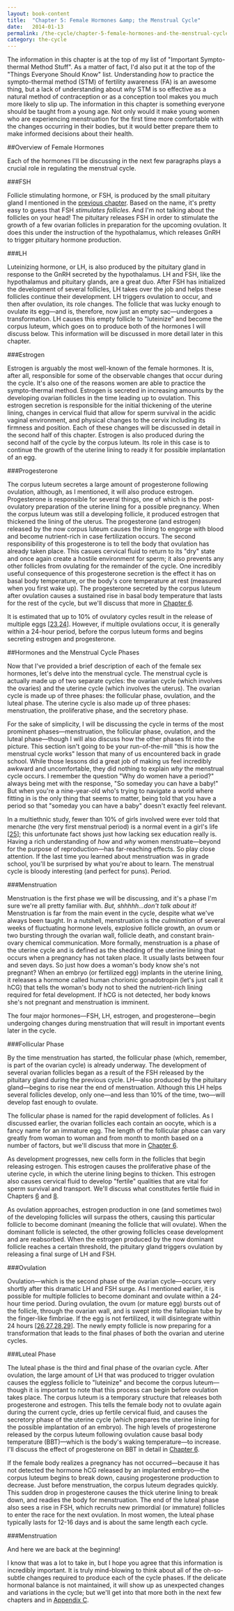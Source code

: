 ```yaml
---
layout: book-content
title:  "Chapter 5: Female Hormones &amp; the Menstrual Cycle"
date:   2014-01-13
permalink: /the-cycle/chapter-5-female-hormones-and-the-menstrual-cycle
category: the-cycle
---
```


The information in this chapter is at the top of my list of "Important Sympto-thermal Method Stuff". As a matter of fact, I'd also put it at the top of the "Things Everyone Should Know" list. Understanding _how_ to practice the sympto-thermal method (STM) of fertility awareness (FA) is an awesome thing, but a lack of understanding about _why_ STM is so effective as a natural method of contraception or as a conception tool makes you much more likely to slip up. The information in this chapter is something everyone should be taught from a young age. Not only would it make young women who are experiencing menstruation for the first time more comfortable with the changes occurring in their bodies, but it would better prepare them to make informed decisions about their health. 


##Overview of Female Hormones


Each of the hormones I'll be discussing in the next few paragraphs plays a crucial role in regulating the menstrual cycle. 


###FSH


Follicle stimulating hormone, or FSH, is produced by the small pituitary gland I mentioned in the <a class="text-link" href="/the-cycle/chapter-4-female-reproductive-organs-and-endocrine-glands">previous chapter</a>. Based on the name, it's pretty easy to guess that FSH _stimulates follicles_. And I'm not talking about the follicles on your head! The pituitary releases FSH in order to stimulate the growth of a few ovarian follicles in preparation for the upcoming ovulation. It does this under the instruction of the hypothalamus, which releases GnRH to trigger pituitary hormone production.


###LH


Luteinizing hormone, or LH, is also produced by the pituitary gland in response to the GnRH secreted by the hypothalamus. LH and FSH, like the hypothalamus and pituitary glands, are a great duo. After FSH has initialized the development of several follicles, LH takes over the job and helps these follicles continue their development. LH triggers ovulation to occur, and then after ovulation, its role changes. The follicle that was lucky enough to ovulate its egg&mdash;and is, therefore, now just an empty sac&mdash;undergoes a transformation. LH causes this empty follicle to "luteinize" and become the corpus luteum, which goes on to produce both of the hormones I will discuss below. This information will be discussed in more detail later in this chapter. 


###Estrogen 


Estrogen is arguably the most well-known of the female hormones. It is, after all, responsible for some of the observable changes that occur during the cycle. It's also one of the reasons women are able to practice the sympto-thermal method. Estrogen is secreted in increasing amounts by the developing ovarian follicles in the time leading up to ovulation. This estrogen secretion is responsible for the initial thickening of the uterine lining, changes in cervical fluid that allow for sperm survival in the acidic vaginal environment, and physical changes to the cervix including its firmness and position. Each of these changes will be discussed in detail in the second half of this chapter. Estrogen is also produced during the second half of the cycle by the corpus luteum. Its role in this case is to continue the growth of the uterine lining to ready it for possible implantation of an egg.


###Progesterone


The corpus luteum secretes a large amount of progesterone following ovulation, although, as I mentioned, it will also produce estrogen. Progesterone is responsible for several things, one of which is the post-ovulatory preparation of the uterine lining for a possible pregnancy. When the corpus luteum was still a developing follicle, it produced estrogen that thickened the lining of the uterus. The progesterone (and estrogen) released by the now corpus luteum causes the lining to engorge with blood and become nutrient-rich in case fertilization occurs. The second responsibility of this progesterone is to tell the body that ovulation has already taken place. This casues cervical fluid to return to its "dry" state and once again create a hostile environment for sperm; it also prevents any other follicles from ovulating for the remainder of the cycle. One incredibly useful consequence of this progesterone secretion is the effect it has on basal body temperature, or the body's core temperature at rest (measured when you first wake up). The progesterone secreted by the corpus luteum after ovulation causes a sustained rise in basal body temperature that lasts for the rest of the cycle, but we'll discuss that more in <a class="text-link" href="/the-cycle/chapter-6-hormone-changes-and-fertility-signals">Chapter 6</a>. 

It is estimated that up to 10% of ovulatory cycles result in the release of multiple eggs [<a class="text-link" href="/the-cycle/notes/#note23">23</a>,<a class="text-link" href="/the-cycle/notes/#note24">24</a>]. However, if multiple ovulations occur, it is generally within a 24-hour period, before the corpus luteum forms and begins secreting estrogen and progesterone. 


##Hormones and the Menstrual Cycle Phases


Now that I've provided a brief description of each of the female sex hormones, let's delve into the menstrual cycle. The menstrual cycle is actually made up of two separate cycles: the ovarian cycle (which involves the ovaries) and the uterine cycle (which involves the uterus). The ovarian cycle is made up of three phases: the follicular phase, ovulation, and the luteal phase. The uterine cycle is also made up of three phases: menstruation, the proliferative phase, and the secretory phase. 

For the sake of simplicity, I will be discussing the cycle in terms of the most prominent phases&mdash;menstruation, the follicular phase, ovulation, and the luteal phase&mdash;though I will also discuss how the other phases fit into the picture. This section isn't going to be your run-of-the-mill "this is how the menstrual cycle works" lesson that many of us encountered back in grade school. While those lessons did a great job of making us feel incredibly awkward and uncomfortable, they did nothing to explain _why_ the menstrual cycle occurs. I remember the question "Why do women have a period?" always being met with the response, "So someday you can have a baby!" But when you're a nine-year-old who's trying to navigate a world where fitting in is the only thing that seems to matter, being told that you have a period so that "someday you can have a baby" doesn't exactly feel relevant. 

In a multiethnic study, fewer than 10% of girls involved were ever told that menarche (the very first menstrual period) is a normal event in a girl's life [<a class="text-link" href="/the-cycle/notes/#note25">25</a>]; this unfortunate fact shows just how lacking sex education really is. Having a rich understanding of _how_ and _why_ women menstruate&mdash;beyond for the purpose of reproduction&mdash;has far-reaching effects. So play close attention. If the last time you learned about menstruation was in grade school, you'll be surprised by what you're about to learn. The menstrual cycle is bloody interesting (and perfect for puns). Period.


###Menstruation


Menstruation is the first phase we will be discussing, and it's a phase I'm sure we're all pretty familiar with. _But, shhhhh...don't talk about it!_ Menstruation is far from the main event in the cycle, despite what we've always been taught. In a nutshell, menstruation is the _culmination_ of several weeks of fluctuating hormone levels, explosive follicle growth, an ovum or two bursting through the ovarian wall, follicle death, and constant brain-ovary chemical communication. More formally, menstruation is a phase of the uterine cycle and is defined as the shedding of the uterine lining that occurs when a pregnancy has not taken place. It usually lasts between four and seven days. So just how does a woman's body know she's not pregnant? When an embryo (or fertilized egg) implants in the uterine lining, it releases a hormone called human chorionic gonadotropin (let's just call it hCG) that tells the woman's body not to shed the nutrient-rich lining required for fetal development. If hCG is not detected, her body knows she's not pregnant and menstruation is imminent. 

The four major hormones&mdash;FSH, LH, estrogen, and progesterone&mdash;begin undergoing changes during menstruation that will result in important events later in the cycle.


###Follicular Phase

By the time menstruation has started, the follicular phase (which, remember, is part of the ovarian cycle) is already underway. The development of several ovarian follicles began as a result of the FSH released by the pituitary gland during the previous cycle. LH&mdash;also produced by the pituitary gland&mdash;begins to rise near the end of menstruation. Although this LH helps several follicles develop, only one&mdash;and less than 10% of the time, two&mdash;will develop fast enough to ovulate.

The follicular phase is named for the rapid development of follicles. As I discussed earlier, the ovarian follicles each contain an oocyte, which is a fancy name for an immature egg. The length of the follicular phase can vary greatly from woman to woman and from month to month based on a number of factors, but we'll discuss that more in <a class="text-link" href="/the-cycle/chapter-6-hormone-changes-and-fertility-signals">Chapter 6</a>. 

As development progresses, new cells form in the follicles that begin releasing estrogen. This estrogen causes the proliferative phase of the uterine cycle, in which the uterine lining begins to thicken. This estrogen also causes cervical fluid to develop "fertile" qualities that are vital for sperm survival and transport. We'll discuss what constitutes fertile fluid in Chapters <a class="text-link" href="/the-cycle/chapter-6-hormone-changes-and-fertility-signals">6</a> and <a class="text-link" href="/the-cycle/chapter-8-checking-fertility-signs-how-to">8</a>.

As ovulation approaches, estrogen production in one (and sometimes two) of the developing follicles will surpass the others, causing this particular follicle to become dominant (meaning the follicle that will ovulate). When the dominant follicle is selected, the other growing follicles cease development and are reabsorbed. When the estrogen produced by the now dominant follicle reaches a certain threshold, the pituitary gland triggers ovulation by releasing a final surge of LH and FSH.


###Ovulation


Ovulation&mdash;which is the second phase of the ovarian cycle&mdash;occurs very shortly after this dramatic LH and FSH surge. As I mentioned earlier, it is possible for multiple follicles to become dominant and ovulate within a 24-hour time period. During ovulation, the ovum (or mature egg) bursts out of the follicle, through the ovarian wall, and is swept into the fallopian tube by the finger-like fimbriae. If the egg is not fertilized, it will disintegrate within 24 hours [<a class="text-link" href="/the-cycle/notes/#note26">26</a>,<a class="text-link" href="/the-cycle/notes/#note27">27</a>,<a class="text-link" href="/the-cycle/notes/#note28">28</a>,<a class="text-link" href="/the-cycle/notes/#note29">29</a>]. The newly empty follicle is now preparing for a transformation that leads to the final phases of both the ovarian and uterine cycles.


###Luteal Phase


The luteal phase is the third and final phase of the ovarian cycle. After ovulation, the large amount of LH that was produced to trigger ovulation causes the eggless follicle to "luteinize" and become the corpus luteum&mdash;though it is important to note that this process can begin before ovulation takes place. The corpus luteum is a temporary structure that releases both progesterone and estrogen. This tells the female body not to ovulate again during the current cycle, dries up fertile cervical fluid, and causes the secretory phase of the uterine cycle (which prepares the uterine lining for the possible implantation of an embryo). The high levels of progesterone released by the corpus luteum following ovulation cause basal body temperature (BBT)&mdash;which is the body's waking temperature&mdash;to increase. I'll discuss the effect of progesterone on BBT in detail in <a class="text-link" href="/the-cycle/chapter-6-hormone-changes-and-fertility-signals">Chapter 6</a>.

If the female body realizes a pregnancy has not occurred&mdash;because it has not detected the hormone hCG released by an implanted embryo&mdash;the corpus luteum begins to break down, causing progesterone production to decrease. Just before menstruation, the corpus luteum degrades quickly. This sudden drop in progesterone causes the thick uterine lining to break down, and readies the body for menstruation. The end of the luteal phase also sees a rise in FSH, which recruits new primordial (or immature) follicles to enter the race for the next ovulation. In most women, the luteal phase typically lasts for 12-16 days and is about the same length each cycle.


###Menstruation


And here we are back at the beginning! 

I know that was a lot to take in, but I hope you agree that this information is incredibly important. It is truly mind-blowing to think about all of the oh-so-subtle changes required to produce each of the cycle phases. If the delicate hormonal balance is not maintained, it will show up as unexpected changes and variations in the cycle; but we'll get into that more both in the next few chapters and in <a class="text-link" href="/the-cycle/appendix-c-the-sympto-thermal-method-for-reproductive-health">Appendix C</a>.